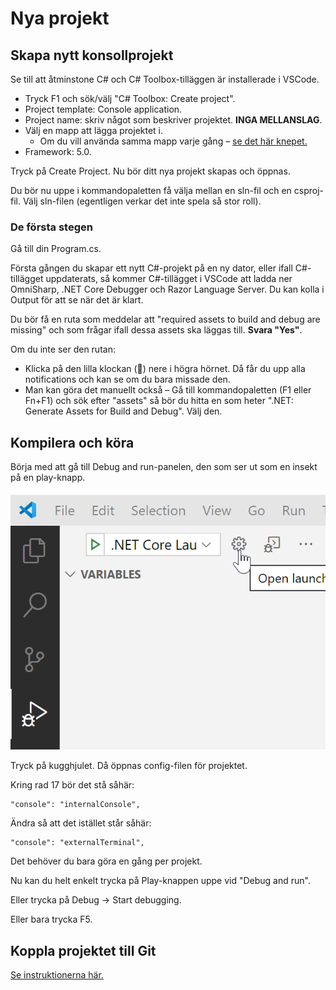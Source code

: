 # Nya projekt

## Skapa nytt konsollprojekt

Se till att åtminstone C# och C# Toolbox-tilläggen är installerade i VSCode.

* Tryck F1 och sök/välj "C# Toolbox: Create project".
* Project template: Console application.
* Project name: skriv något som beskriver projektet. **INGA MELLANSLAG**.
* Välj en mapp att lägga projektet i.
  * Om du vill använda samma mapp varje gång – [se det här knepet.](./#ha-en-standardmapp-foer-nya-projekt)
* Framework: 5.0.

Tryck på Create Project. Nu bör ditt nya projekt skapas och öppnas.

Du bör nu uppe i kommandopaletten få välja mellan en sln-fil och en csproj-fil. Välj sln-filen (egentligen verkar det inte spela så stor roll).

### De första stegen

Gå till din Program.cs.

Första gången du skapar ett nytt C#-projekt på en ny dator, eller ifall C#-tillägget uppdaterats, så kommer C#-tillägget i VSCode att ladda ner OmniSharp, .NET Core Debugger och Razor Language Server. Du kan kolla i Output för att se när det är klart.

Du bör få en ruta som meddelar att "required assets to build and debug are missing" och som frågar ifall dessa assets ska läggas till. **Svara "Yes"**.

Om du inte ser den rutan:

* Klicka på den lilla klockan (🔔) nere i högra hörnet. Då får du upp alla notifications och kan se om du bara missade den.
* Man kan göra det manuellt också – Gå till kommandopaletten (F1 eller Fn+F1) och sök efter "assets" så bör du hitta en som heter ".NET: Generate Assets for Build and Debug". Välj den.

## Kompilera och köra

Börja med att gå till Debug and run-panelen, den som ser ut som en insekt på en play-knapp.\
\
![](<../../.gitbook/assets/image (1).png>) 

Tryck på kugghjulet. Då öppnas config-filen för projektet.

Kring rad 17 bör det stå såhär:

```
"console": "internalConsole",
```

Ändra så att det istället står såhär:

```
"console": "externalTerminal",
```

Det behöver du bara göra en gång per projekt.

Nu kan du helt enkelt trycka på Play-knappen uppe vid "Debug and run".

Eller trycka på Debug → Start debugging.

Eller bara trycka F5.

## Koppla projektet till Git

[Se instruktionerna här.](../git-and-github/)
